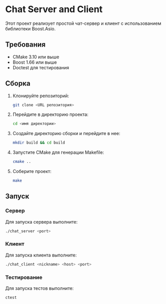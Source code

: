 # Chat Server and Client

Этот проект реализует простой чат-сервер и клиент с использованием библиотеки Boost.Asio.

## Требования

- CMake 3.10 или выше
- Boost 1.66 или выше
- Doctest для тестирования

## Сборка

1. Клонируйте репозиторий:
    ```sh
    git clone <URL репозитория>
    ```

2. Перейдите в директорию проекта:
    ```sh
    cd <имя директории>
    ```

3. Создайте директорию сборки и перейдите в нее:
    ```sh
    mkdir build && cd build
    ```

4. Запустите CMake для генерации Makefile:
    ```sh
    cmake ..
    ```

5. Соберите проект:
    ```sh
    make
    ```

## Запуск

### Сервер

Для запуска сервера выполните:
```sh
./chat_server <port>
```

### Клиент
Для запуска клиента выполните:

```sh
./chat_client <nickname> <host> <port>
```

### Тестирование
Для запуска тестов выполните:

```sh
ctest
```
